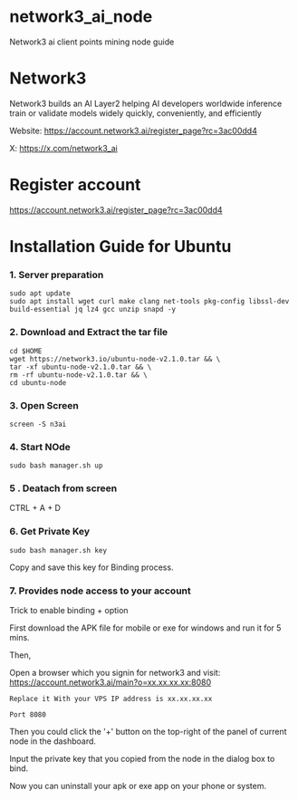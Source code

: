 # network3_ai_node
Network3 ai client points mining node guide

# Network3
Network3 builds an AI Layer2 helping AI developers worldwide inference train or validate models widely quickly, conveniently, and efficiently

Website: https://account.network3.ai/register_page?rc=3ac00dd4


X: https://x.com/network3_ai

# Register account

https://account.network3.ai/register_page?rc=3ac00dd4

# Installation Guide for Ubuntu

### 1. Server preparation

```
sudo apt update
sudo apt install wget curl make clang net-tools pkg-config libssl-dev build-essential jq lz4 gcc unzip snapd -y
```


### 2. Download and Extract the tar file
```
cd $HOME
wget https://network3.io/ubuntu-node-v2.1.0.tar && \
tar -xf ubuntu-node-v2.1.0.tar && \
rm -rf ubuntu-node-v2.1.0.tar && \
cd ubuntu-node
```
### 3. Open Screen

```
screen -S n3ai
```
### 4. Start NOde
```
sudo bash manager.sh up
```

### 5 . Deatach from screen

CTRL + A + D

### 6. Get Private Key

```
sudo bash manager.sh key
```

Copy and save this key for Binding process.


### 7. Provides node access to your account 

Trick to enable binding + option

First download the APK file for mobile or exe for windows and run it for 5 mins.

Then,

Open a browser which you signin for network3 and visit: https://account.network3.ai/main?o=xx.xx.xx.xx:8080 

`Replace it With your VPS IP address is xx.xx.xx.xx`

`Port 8080`

Then you could click the '+' button on the top-right of the panel of current node in the dashboard.

Input the private key that you copied from the node in the dialog box to bind. 

Now you can uninstall your apk or exe app on your phone or system.


